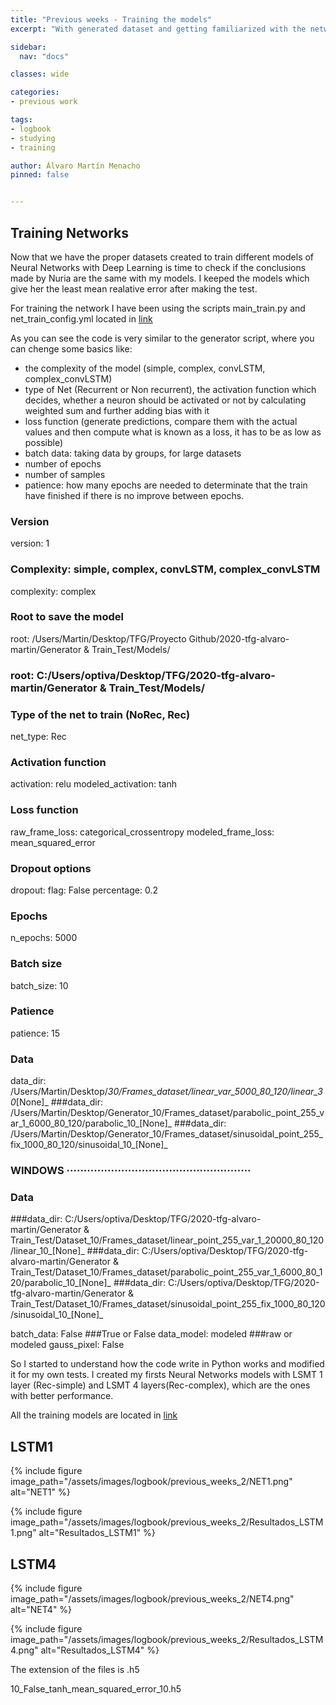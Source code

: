 ```yaml
---
title: "Previous weeks - Training the models"
excerpt: "With generated dataset and getting familiarized with the networks"

sidebar:
  nav: "docs"

classes: wide

categories:
- previous work

tags:
- logbook
- studying
- training

author: Álvaro Martín Menacho
pinned: false


---
```


## Training Networks

Now that we have the proper datasets created to train different models of Neural Networks with Deep Learning is time to check if the conclusions made by Nuria are the same with my models. I keeped the models which give her the least mean realative error after making the test.

For training the network I have been using the scripts main_train.py and net_train_config.yml located in [link](https://github.com/RoboticsLabURJC/2020-tfg-alvaro-martin/tree/main/Generator%20%26%20Train_Test/Network)

As you can see the code is very similar to the generator script, where you can chenge some basics like:
 - the complexity of the model (simple, complex, convLSTM, complex_convLSTM)
 - type of Net (Recurrent or Non recurrent), the activation function which decides, whether a neuron should be activated or not by calculating weighted sum and further adding bias with it
 - loss function (generate predictions, compare them with the actual values and then compute what is known as a loss, it has to be as low as possible)
 - batch data: taking data by groups, for large datasets
 - number of epochs
 - number of samples
 - patience: how many epochs are needed to determinate that the train have finished if there is no improve between epochs.



### Version
version: 1

### Complexity: simple, complex, convLSTM, complex_convLSTM
complexity: complex

### Root to save the model
root:  /Users/Martin/Desktop/TFG/Proyecto Github/2020-tfg-alvaro-martin/Generator & Train_Test/Models/
### root:  C:/Users/optiva/Desktop/TFG/2020-tfg-alvaro-martin/Generator & Train_Test/Models/

### Type of the net to train (NoRec, Rec)
net_type: Rec

### Activation function
activation: relu
modeled_activation: tanh

### Loss function
raw_frame_loss: categorical_crossentropy
modeled_frame_loss: mean_squared_error

### Dropout options
dropout:
  flag: False
  percentage: 0.2

### Epochs
n_epochs: 5000

### Batch size
batch_size: 10

### Patience
patience: 15

### Data
data_dir: /Users/Martin/Desktop/_30/Frames_dataset/linear_var_5000_80_120/linear_30_[None]_
###data_dir: /Users/Martin/Desktop/Generator_10/Frames_dataset/parabolic_point_255_var_1_6000_80_120/parabolic_10_[None]_
###data_dir: /Users/Martin/Desktop/Generator_10/Frames_dataset/sinusoidal_point_255_fix_1000_80_120/sinusoidal_10_[None]_

### WINDOWS ······················································

### Data
###data_dir: C:/Users/optiva/Desktop/TFG/2020-tfg-alvaro-martin/Generator & Train_Test/Dataset_10/Frames_dataset/linear_point_255_var_1_20000_80_120/linear_10_[None]_
###data_dir: C:/Users/optiva/Desktop/TFG/2020-tfg-alvaro-martin/Generator & Train_Test/Dataset_10/Frames_dataset/parabolic_point_255_var_1_6000_80_120/parabolic_10_[None]_
###data_dir: C:/Users/optiva/Desktop/TFG/2020-tfg-alvaro-martin/Generator & Train_Test/Dataset_10/Frames_dataset/sinusoidal_point_255_fix_1000_80_120/sinusoidal_10_[None]_

batch_data: False ###True or False
data_model: modeled ###raw or modeled
gauss_pixel: False




So I started to understand how the code write in Python works and modified it for my own tests.
I created my firsts Neural Networks models with LSMT 1 layer (Rec-simple) and LSMT 4 layers(Rec-complex), which are the ones with better performance.



All the training models are located in [link](https://github.com/RoboticsLabURJC/2020-tfg-alvaro-martin/tree/main/Generator%20%26%20Train_Test/Models)

## LSTM1

{% include figure image_path="/assets/images/logbook/previous_weeks_2/NET1.png" alt="NET1" %}

{% include figure image_path="/assets/images/logbook/previous_weeks_2/Resultados_LSTM1.png" alt="Resultados_LSTM1" %}

## LSTM4

{% include figure image_path="/assets/images/logbook/previous_weeks_2/NET4.png" alt="NET4" %}

{% include figure image_path="/assets/images/logbook/previous_weeks_2/Resultados_LSTM4.png" alt="Resultados_LSTM4" %}


The extension of the files is .h5

10_False_tanh_mean_squared_error_10.h5
